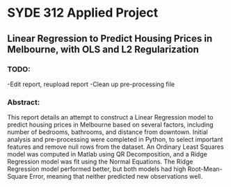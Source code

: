 # SYDE 312 Applied Project

## Linear Regression to Predict Housing Prices in Melbourne, with OLS and L2 Regularization

### TODO: 

-Edit report, reupload report
-Clean up pre-processing file

### Abstract:

This report details an attempt to construct a Linear Regression model to predict housing prices in Melbourne based on several factors, including number of bedrooms, bathrooms, and distance from downtown. Initial analysis and pre-processing were completed in Python, to select important features and remove null rows from the dataset. An Ordinary Least Squares model was computed in Matlab using QR Decomposition, and a Ridge Regression model was fit using the Normal Equations. The Ridge Regression model performed better, but both models had high Root-Mean-Square Error, meaning that neither predicted new observations well.
